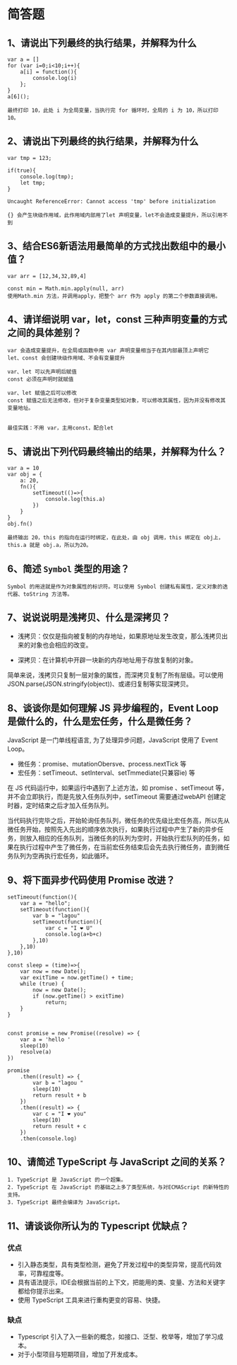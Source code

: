 # 简答题

## 1、请说出下列最终的执行结果，并解释为什么

```
var a = []
for (var i=0;i<10;i++){
    a[i] = function(){
        console.log(i)
    };
}
a[6]();
```

```
最终打印 10，此处 i 为全局变量，当执行完 for 循环时，全局的 i 为 10，所以打印10。
```

## 2、请说出下列最终的执行结果，并解释为什么

```
var tmp = 123;

if(true){
    console.log(tmp); 
    let tmp;
}
```

```
Uncaught ReferenceError: Cannot access 'tmp' before initialization

{} 会产生块级作用域，此作用域内部用了let 声明变量，let不会造成变量提升，所以引用不到
```

## 3、结合ES6新语法用最简单的方式找出数组中的最小值？

```
var arr = [12,34,32,89,4]
```

```
const min = Math.min.apply(null, arr) 
使用Math.min 方法，并调用apply，把整个 arr 作为 apply 的第二个参数直接调用。
```


## 4、请详细说明 var，let，const 三种声明变量的方式之间的具体差别？
```
var 会造成变量提升，在全局或函数中用 var 声明变量相当于在其内部最顶上声明它
let、const 会创建块级作用域、不会有变量提升

var、let 可以先声明后赋值
const 必须在声明时就赋值

var、let 赋值之后可以修改
const 赋值之后无法修改，但对于复杂变量类型如对象，可以修改其属性，因为并没有修改其变量地址。


最佳实践：不用 var，主用const，配合let
```

## 5、请说出下列代码最终输出的结果，并解释为什么？

```
var a = 10
var obj = {
    a: 20,
    fn(){
        setTimeout(()=>{
            console.log(this.a)
        })
    }
}
obj.fn()
```
```
最终输出 20，this 的指向在运行时绑定，在此处，由 obj 调用，this 绑定在 obj上，this.a 就是 obj.a，所以为20。
```

## 6、简述 `Symbol` 类型的用途？

```
Symbol 的用途就是作为对象属性的标识符。可以使用 Symbol 创建私有属性，定义对象的迭代器、toString 方法等。
```

## 7、说说说明是浅拷贝、什么是深拷贝？


- 浅拷贝：仅仅是指向被复制的内存地址，如果原地址发生改变，那么浅拷贝出来的对象也会相应的改变。

- 深拷贝：在计算机中开辟一块新的内存地址用于存放复制的对象。

简单来说，浅拷贝只复制一层对象的属性，而深拷贝复制了所有层级。可以使用 JSON.parse(JSON.stringify(object))、或递归复制等实现深拷贝。



## 8、谈谈你是如何理解 JS 异步编程的，Event Loop 是做什么的，什么是宏任务，什么是微任务？


JavaScript 是一门单线程语言, 为了处理异步问题，JavaScript 使用了 Event Loop。

- 微任务：promise、mutationObersve、process.nextTick 等
- 宏任务：setTimeout、setInterval、setTmmediate(只兼容ie) 等

在 JS 代码运行中，如果运行中遇到了上述方法，如 promise 、setTimeout 等，并不会立即执行，而是先放入任务队列中，setTimeout 需要通过webAPI 创建定时器，定时结束之后才加入任务队列。

当代码执行完毕之后，开始轮询任务队列，微任务的优先级比宏任务高，所以先从微任务开始，按照先入先出的顺序依次执行，如果执行过程中产生了新的异步任务，则放入相应的任务队列，当微任务的队列为空时，开始执行宏队列的任务，如果在执行过程中产生了微任务，在当前宏任务结束后会先去执行微任务，直到微任务队列为空再执行宏任务，如此循环。

## 9、将下面异步代码使用 Promise 改进？

```
setTimeout(function(){
    var a = "hello";
    setTimeout(function(){
        var b = "lagou"
        setTimeout(function(){
            var c = "I ❤ U"
            console.log(a+b+c)
        },10)
    },10)
},10)
```

```
const sleep = (time)=>{
    var now = new Date();
    var exitTime = now.getTime() + time;
    while (true) {
        now = new Date();
        if (now.getTime() > exitTime)
            return;
    }
}


const promise = new Promise((resolve) => {
    var a = 'hello '
    sleep(10)
    resolve(a)
})

promise
    .then((result) => {
        var b = "lagou "
        sleep(10)
        return result + b
    })
    .then((result) => {
        var c = "I ❤ you"
        sleep(10)
        return result + c
    })
    .then(console.log)
```

## 10、请简述 TypeScript 与 JavaScript 之间的关系？

```
1. TypeScript 是 JavaScript 的一个超集。
2. TypeScript 在 JavaScript 的基础之上多了类型系统，与对ECMAScript 的新特性的支持。
3. TypeScript 最终会编译为 JavaScript。
```

## 11、请谈谈你所认为的 Typescript 优缺点？

### 优点
- 引入静态类型，具有类型检测，避免了开发过程中的类型异常，提高代码效率，可靠程度等。
- 具有语法提示，IDE会根据当前的上下文，把能用的类、变量、方法和关键字都给你提示出来。
- 使用 TypeScript 工具来进行重构更变的容易、快捷。
### 缺点
- Typescript 引入了入一些新的概念，如接口、泛型、枚举等，增加了学习成本。
- 对于小型项目与短期项目，增加了开发成本。
